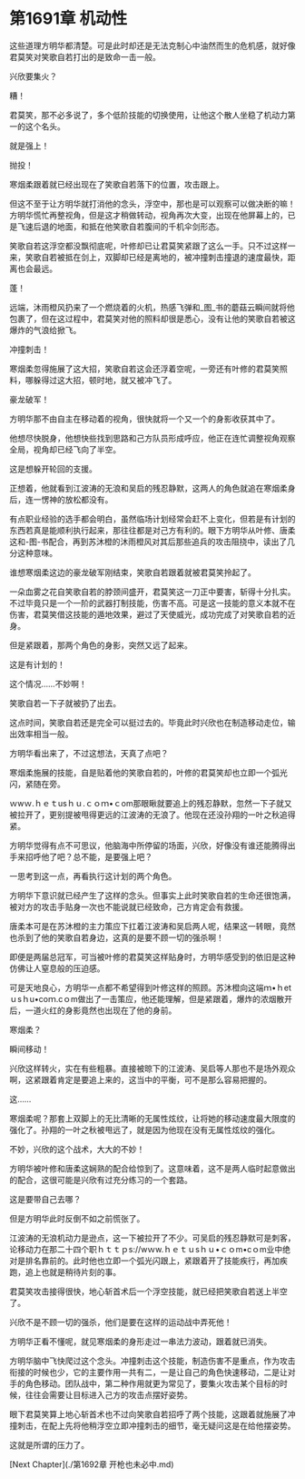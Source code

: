 # 第1691章 机动性

这些道理方明华都清楚。可是此时却还是无法克制心中油然而生的危机感，就好像君莫笑对笑歌自若打出的是致命一击一般。

兴欣要集火？

糟！

君莫笑，那不必多说了，多个低阶技能的切换使用，让他这个散人坐稳了机动力第一的这个名头。

就是强上！

抛投！

寒烟柔跟着就已经出现在了笑歌自若落下的位置，攻击跟上。

但这不至于让方明华就打消他的念头，浮空中，那也是可以观察可以做决断的嘛！方明华慌忙再整视角，但是这才稍做转动，视角再次大变，出现在他屏幕上的，已是飞速后退的地面，和抵在他笑歌自若腹间的千机伞剑形态。

笑歌自若这浮空都没飘彻底呢，叶修却已让君莫笑紧跟了这么一手。只不过这样一来，笑歌自若被抵在剑上，双脚却已经是离地的，被冲撞刺击撞退的速度最快，距离也会最远。

蓬！

远端，沐雨橙风扔来了一个燃烧着的火机，热感飞弹和_图_书的蘑菇云瞬间就将他包裹了，但在这过程中，君莫笑对他的照料却很是悉心，没有让他的笑歌自若被这爆炸的气浪给掀飞。

冲撞刺击！

寒烟柔忽得施展了这大招，笑歌自若这会还浮着空呢，一旁还有叶修的君莫笑照料，哪躲得过这大招，顿时地，就又被冲飞了。

豪龙破军！

方明华那不由自主在移动着的视角，很快就将一个又一个的身影收获其中了。

他想尽快脱身，他想快些找到思路和己方队员形成呼应，他正在连忙调整视角观察全局，视角却已经飞向了半空。

这是想躲开轮回的支援。

正想着，他就看到江波涛的无浪和吴启的残忍静默，这两人的角色就追在寒烟柔身后，连一愣神的放松都没有。

有点职业经验的选手都会明白，虽然临场计划经常会赶不上变化，但若是有计划的东西若真是能顺利执行起来，那往往都是对己方有利的。眼下方明华从叶修、唐柔这和-图-书配合，再到苏沐橙的沐雨橙风对其后那些追兵的攻击阻挠中，读出了几分这种意味。

谁想寒烟柔这边的豪龙破军刚结束，笑歌自若跟着就被君莫笑拎起了。

一朵血雾之花自笑歌自若的脖颈间盛开，君莫笑这一刀正中要害，斩得十分扎实。不过毕竟只是一个一阶的武器打制技能，伤害不高。可是这一技能的意义本就不在伤害，君莫笑借这技能的遁地效果，避过了天使威光，成功完成了对笑歌自若的近身。

但是紧跟着，那两个角色的身影，突然又远了起来。

这是有计划的！

这个情况……不妙啊！

笑歌自若一下子就被扔了出去。

这点时间，笑歌自若还是完全可以挺过去的。毕竟此时兴欣也在制造移动走位，输出效率相当一般。

方明华看出来了，不过这想法，天真了点吧？

寒烟柔施展的技能，自是贴着他的笑歌自若的，叶修的君莫笑却也立即一个弧光闪，紧随在旁。

ｗwｗ.ｈｅｔusｈｕ.ｃｏｍ•ｃom那眼瞅就要追上的残忍静默，忽然一下子就又被拉开了，更别提被甩得更远的江波涛的无浪了。他现在还没孙翔的一叶之秋追得紧。

方明华觉得有点不可思议，他脑海中所停留的场面，兴欣，好像没有谁还能腾得出手来招呼他了吧？总不能，是要强上吧？

一思考到这一点，再看执行这计划的两个角色。

方明华下意识就已经产生了这样的念头。但事实上此时笑歌自若的生命还很饱满，被对方的攻击手贴身一次也不能说就已经致命，己方肯定会有救援。

唐柔本可是在苏沐橙的主力策应下扛着江波涛和吴启两人呢，结果这一转眼，竟然也杀到了他的笑歌自若身边，这真的是要不顾一切的强杀啊！

即便是两届总冠军，可当被叶修的君莫笑这样贴身时，方明华感受到的依旧是这种仿佛让人窒息般的压迫感。

可是天地良心，方明华一点都不希望得到叶修这样的照顾。苏沐橙向这端ｍ•ｈetｕsｈu•coｍ.cｏm做出了一击策应，他还能理解，但是紧跟着，爆炸的浓烟散开后，一道火红的身影竟然也出现在了他的身前。

寒烟柔？

瞬间移动！

兴欣这样转火，实在有些粗暴。直接被晾下的江波涛、吴启等人那也不是场外观众啊，这紧跟着肯定是要追上来的，这当中的平衡，可不是那么容易把握的。

这……

寒烟柔呢？那套上双脚上的无比清晰的无属性炫纹，让将她的移动速度最大限度的强化了。孙翔的一叶之秋被甩远了，就是因为他现在没有无属性炫纹的强化。

不妙，兴欣的这个战术，大大的不妙！

方明华被叶修和唐柔这娴熟的配合给惊到了。这意味着，这不是两人临时起意做出的配合，这很可能是兴欣有过充分练习的一个套路。

这是要带自己去哪？

但是方明华此时反倒不如之前慌张了。

江波涛的无浪机动力是逊点，这一下被拉开了不少。可吴启的残忍静默可是刺客，论移动力在那二十四个职ｈｔｔｐs://wｗw.ｈｅｔｕsｈｕ•ｃｏm•cｏm业中绝对是排名靠前的。此时他也立即一个弧光闪跟上，紧跟着开了技能疾行，再加疾跑，追上也就是稍待片刻的事。

君莫笑攻击接得很快，地心斩首术后一个浮空技能，就已经把笑歌自若送上半空了。

兴欣不是不顾一切的强杀，他们是要在这样的运动战中弄死他！

方明华正看不懂呢，就见寒烟柔的身形走过一串法力波动，跟着就已消失。

方明华脑中飞快爬过这个念头。冲撞刺击这个技能，制造伤害不是重点，作为攻击衔接的时候也少，它的主要作用一共有二，一是让自己的角色快速移动，二是让对手的角色移动。团队战中，第二种作用就更为常见了，要集火攻击某个目标的时候，往往会需要让目标进入己方的攻击点摆好姿势。

眼下君莫笑算上地心斩首术也不过向笑歌自若招呼了两个技能，这跟着就施展了冲撞刺击，在配上先将他稍浮空立即冲撞刺击的细节，毫无疑问这是在给他摆姿势。

这就是所谓的压力了。



[Next Chapter](./第1692章 开枪也未必中.md)